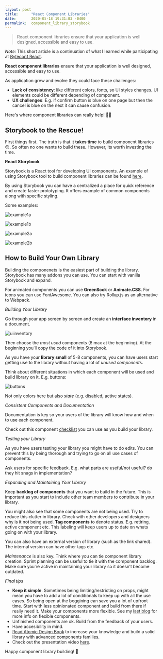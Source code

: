 ```yaml
---
layout: post
title:      "React Component Libraries"
date:       2020-05-18 19:31:03 -0400
permalink:  component_library_storybook
---
```


> React component libraries ensure that your application is well designed, accessible and easy to use. 

*Note:* This short article is a continuation of what I learned while participating at [Byteconf React](https://www.bytesized.xyz/react-2020). 

**React component libraries** ensure that your application is well designed, accessible and easy to use. 

As application grew and evolve they could face these challenges:
- **Lack of consistency**: like different colors, fonts, so UI styles changes. UI elements could be different depending of component.
- **UX challenges**: E.g. if confirm button is blue on one page but then the cancel is blue on the next it can cause confusion.

Here's where component libraries can really help! 🙌🏼

## Storybook to the Rescue! 

First things first. The truth is that it **takes time** to build component libraries 😑. So often no one wants to build these. However, its worth investing the time.

**React Storybook**

Storybook is a React tool for developing UI components. An example of using Storybook tool to build component libraries can be found [here](https://myelin.herrmannsolutions.net/).

By using Storybook you can have a centralized a place for quick reference and create faster prototyping.  It offers example of common components along with specific styling.

Some examples:

![example1a](https://user-images.githubusercontent.com/15071636/80983926-cb432a00-8df2-11ea-9c9e-4c0022e0e0d3.png)

![example1b](https://user-images.githubusercontent.com/15071636/80983923-ca11fd00-8df2-11ea-8b7d-48ae1ca4b86b.png)

![example2a](https://user-images.githubusercontent.com/15071636/80983919-c8e0d000-8df2-11ea-8f40-c1dac9bc69a1.png)

![example2b](https://user-images.githubusercontent.com/15071636/80983890-bd8da480-8df2-11ea-94ca-16b5065001f6.png)


## How to Build Your Own Library

Building the componenets is the easiest part of building the library. Storybook has many addons you can use. You can start with vanilla Storybook and expand.

For animated components you can use **GreenSock** or **Animate.CSS**. For icons you can use FontAwesome. You can also try Rollup.js as an alternative to Webpack. 

*Building Your Library*

Go through your app screen by screen and create an **interface inventory** in a document. 

![uiinventory](https://user-images.githubusercontent.com/15071636/80984904-1873cb80-8df4-11ea-8ab1-6a97a5030795.png)

Then choose the *most used* components (8 max at the beginning). At the beginning you'll copy the code of it into Storybook.

As you have your **library small** of 5-8 components, you can have users start getting use to the library without having a lot of *unused components*.

Think about different situations in which each component will be used and build library on it. E.g. buttons:

![buttons](https://user-images.githubusercontent.com/15071636/80985340-b5366900-8df4-11ea-9141-aca06586b0a1.png)

Not only colors here but also *state* (e.g. disabled, active states).

*Consistent Components and Documentation*

Documentation is key so your users of the library will know how and when to use each component.

Check out this component [checklist](https://twitter.com/EmmaBostian/status/1177248937763311617) you can use as you build your library.

*Testing your Library*

As you have users testing your library you might have to do edits. You can prevent this by being thorough and trying to go on all use cases of components.

Ask users for specific feedback. E.g. what parts are useful/not useful? do they hit snags in implementation?

*Expanding and Maintaining Your Library*

Keep **backlog of components** that you want to build in the future. This is important as you start to include other team members to contribute in your library. 

You might also see that some components are not being used. Try to reduce this clutter in library. Check with other developers and designers why is it not being used. **Tag components** to denote status. E.g. retiring, active component etc. This labeling will keep users up to date on whats going on with your library.

You can also have an external version of library (such as the link shared). The internal version can have other tags etc.

*Maintenance* is also key. Think where you can tie component library creation. Sprint planning can be useful to tie it with the component backlog. Make sure you're active in maintaining your library so it doesn't become outdated.


*Final tips*

- **Keep it simple**. Sometimes being limiting/restricting on props, might mean you have to add a lot of conditionals to keep up with all the use cases. So being open at the beggining can save you a lot of upfront time. Start with less opinionated component and build from there if really need it. Make your components more flexible. See my [last blog](http://fbohz.com/react_pattern_apropcalypse) for more info on flexible components.
- Unfinished components are ok. Build from the feedback of your users.
- Have accesibility in mind.
- [Read Atomic Design Book](https://atomicdesign.bradfrost.com/table-of-contents/) to increase your knowledge and build a solid library with advanced components families. 
- Check out the presentation video [here](https://youtu.be/MEeZLM1XVLI?t=10258).

Happy component library building! 📗